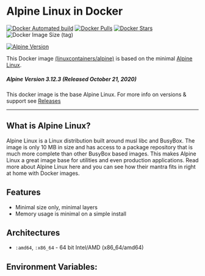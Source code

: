# Alpine Linux in Docker

[![Docker Automated build](https://img.shields.io/docker/automated/linuxcontainers/alpine.svg?style=for-the-badge&logo=docker)](https://hub.docker.com/r/linuxcontainers/alpine/)
[![Docker Pulls](https://img.shields.io/docker/pulls/linuxcontainers/alpine.svg?style=for-the-badge&logo=docker)](https://hub.docker.com/r/linuxcontainers/alpine/)
[![Docker Stars](https://img.shields.io/docker/stars/linuxcontainers/alpine.svg?style=for-the-badge&logo=docker)](https://hub.docker.com/r/linuxcontainers/alpine/)
![Docker Image Size (tag)](https://img.shields.io/docker/image-size/linuxcontainers/alpine/latest?logo=docker&style=for-the-badge)

[![Alpine Version](https://img.shields.io/badge/Alpine%20version-v3.12.3-green.svg?style=for-the-badge)](https://alpinelinux.org/)

This Docker image [(linuxcontainers/alpine)](https://hub.docker.com/r/linuxcontainers/alpine/) is based on the minimal [Alpine Linux](https://alpinelinux.org/).

##### Alpine Version 3.12.3 (Released October 21, 2020)

This docker image is the base Alpine Linux. For more info on versions & support see [Releases](https://wiki.alpinelinux.org/wiki/Alpine_Linux:Releases)

----

## What is Alpine Linux?
Alpine Linux is a Linux distribution built around musl libc and BusyBox. The image is only 10 MB in size and has access to a package repository that is much more complete than other BusyBox based images. This makes Alpine Linux a great image base for utilities and even production applications. Read more about Alpine Linux here and you can see how their mantra fits in right at home with Docker images.

## Features

* Minimal size only, minimal layers
* Memory usage is minimal on a simple install

## Architectures

* ```:amd64```, ```:x86_64``` - 64 bit Intel/AMD (x86_64/amd64)

## Environment Variables:

